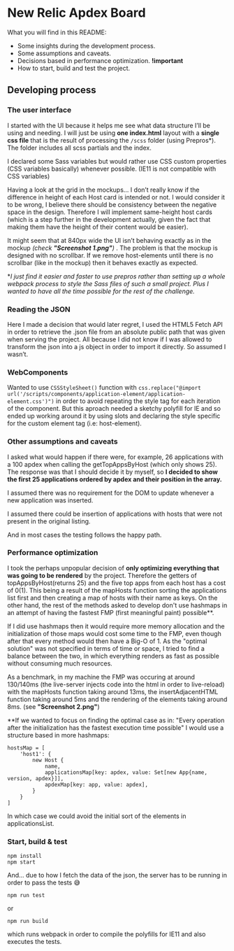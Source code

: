# New Relic Apdex Board

What you will find in this README:
  - Some insights during the development process.
  - Some assumptions and caveats.
  - Decisions based in performance optimization. **!important**
  - How to start, build and test the project.


## Developing process
### The user interface
I started with the UI because it helps me see what data structure I’ll be using and needing. I will just be using **one index.html** layout with a **single css file** that is the result of processing the `/scss` folder (using Prepros*). The folder includes all scss partials and the index.

I declared some Sass variables but would rather use CSS custom properties (CSS variables basically) whenever possible. (IE11 is not compatible with CSS variables)

Having a look at the grid in the mockups… I don’t really know if the difference in height of each Host card is intended or not. I would consider it to be wrong, I believe there should be consistency between the negative space in the design. Therefore I will implement same-height host cards (which is a step further in the development actually, given the fact that making them have the height of their content would be easier).

It might seem that at 840px wide the UI isn’t behaving exactly as in the mockup *(check **"Screenshot 1.png"**)* . The problem is that the mockup is designed with no scrollbar. If we remove host-elements until there is no scrollbar (like in the mockup) then it behaves exactly as expected.

**I just find it easier and faster to use prepros rather than setting up a whole webpack process to style the Sass files of such a small project. Plus I wanted to have all the time possible for the rest of the challenge.*

### Reading the JSON
Here I made a decision that would later regret, I used the HTML5 Fetch API in order to retrieve the .json file from an absolute public path that was given when serving the project. All because I did not know if I was allowed to transform the json into a js object in order to import it directly. So assumed I wasn’t.

### WebComponents
Wanted to use `CSSStyleSheet()` function with
 `css.replace("@import url('/scripts/components/application-element/application-element.css')")`
 in order to avoid repeating the style tag for each iteration of the component.
But this aproach needed a sketchy polyfill for IE and so ended up working around it by using slots and declaring the style specific for the custom element tag (i.e: host-element).

### Other assumptions and caveats
I asked what would happen if there were, for example, 26 applications with a 100 apdex when calling the getTopAppsByHost (which only shows 25). The response was that I should decide it by myself, so **I decided to show the first 25 applications ordered by apdex and their position in the array.**

I assumed there was no requirement for the DOM to update whenever a new application was inserted.

I assumed there could be insertion of applications with hosts that were not present in the original listing.

And in most cases the testing follows the happy path.

### Performance optimization
I took the perhaps unpopular decision of **only optimizing everything that was going to be rendered** by the project. Therefore the getters of topAppsByHost(returns 25) and the five top apps from each host has a cost of 0(1). This being a result of the mapHosts function sorting the applications list first and then creating a map of hosts with their name as keys. On the other hand, the rest of the methods asked to develop don't use hashmaps in an attempt of having the fastest FMP (first meaningful paint) possible**.

If I did use hashmaps then it would require more memory allocation and the initialization of those maps would cost some time to the FMP, even though after that every method would then have a Big-O of 1.
As the "optimal solution" was not specified in terms of time or space, I tried to find a balance between the two, in which everything renders as fast as possible without consuming much resources.

As a benchmark, in my machine the FMP was occuring at around 130/140ms (the live-server injects code into the html in order to live-reload) with the mapHosts function taking around 13ms, the insertAdjacentHTML function taking around 5ms and the rendering of the elements taking around 8ms. (see **"Screenshot 2.png"**)

**If we wanted to focus on finding the optimal case as in: "Every operation after the initialization has the fastest execution time possible" I would use a structure based in more hashmaps:

    hostsMap = [
	    'host1': {
		    new Host {
			    name,
			    applicationsMap[key: apdex, value: Set[new App{name, version, apdex}]],
			    apdexMap[key: app, value: apdex],
		    }
	    }
    ]
In which case we could avoid the initial sort of the elements in applicationsList.

### Start, build & test

    npm install
    npm start
And... due to how I fetch the data of the json, the server has to be running in order to pass the tests :sweat_smile:
	

    npm run test 
or

    npm run build
which runs webpack in order to compile the polyfills for IE11 and also executes the tests.